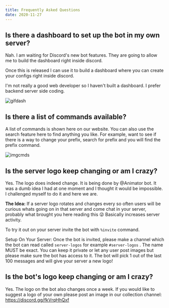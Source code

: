 ```yaml
---
title: Frequently Asked Questions
date: 2020-11-27
---
```


## Is there a dashboard to set up the bot in my own server?

Nah. I am waiting for Discord's new bot features. They are going to allow me to
build the dashboard right inside discord.

Once this is released I can use it to build a dashboard where you can create
your configs right inside discord.

I'm not really a good web developer so I haven't built a dashboard. I prefer
backend server side coding.

![gifdash](https://images-ext-2.discordapp.net/external/zpi-1FbwHd38Nvas5-jDd3snG2-jXvn6DVQwg4xThP8/https/media.discordapp.net/attachments/687080420654710817/697546852731453591/pollinator.gif)

## Is there a list of commands available?

A list of commands is shown here on our website. You can also use the search
feature here to find anything you like. For example, want to see if there is a
way to change your prefix, search for prefix and you will find the prefix
command.

![imgcmds](https://images-ext-1.discordapp.net/external/13JRT8CkIJgvR8nIQRjkJyRSsmf4vCMtLduC_z1LS58/https/i.imgur.com/ZSo2ROh.png?width=1420&height=1000)

## Is the server logo keep changing or am I crazy?

Yes. The logo does indeed change. It is being done by @Animator bot. It was a
dumb idea I had at one moment and I thought it would be impossible. I challenged
myself to do it and here we are.

**The Idea:** If a server logo rotates and changes every so often users will be
curious whats going on in that server and come chat in your server, probably
what brought you here reading this 😜 Basically increases server activity.

To try it out on your server invite the bot with `%invite` command.

Setup On Your Server: Once the bot is invited, please make a channel which the
bot can read called `server-logos` for example `#server-logos` . The name MUST
be exact. You can keep it private or let any user post images but please make
sure the bot has access to it. The bot will pick 1 out of the last 100 messages
and will give your server a new logo!

## Is the bot's logo keep changing or am I crazy?

Yes. The logo on the bot also changes once a week. If you would like to suggest
a logo of your own please post an image in our collection channel:
https://discord.gg/fkVrqHhQxf
